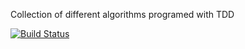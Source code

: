 Collection of different algorithms programed with TDD

[![Build Status](https://travis-ci.com/Matej-ch/algorithms.svg?branch=master)](https://travis-ci.com/Matej-ch/algorithms)